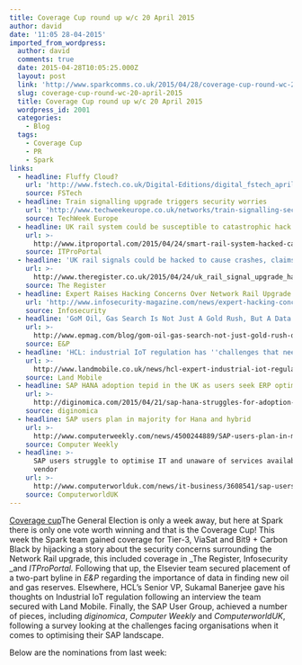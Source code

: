 ```yaml
---
title: Coverage Cup round up w/c 20 April 2015
author: david
date: '11:05 28-04-2015'
imported_from_wordpress:
  author: david
  comments: true
  date: 2015-04-28T10:05:25.000Z
  layout: post
  link: 'http://www.sparkcomms.co.uk/2015/04/28/coverage-cup-round-wc-20-april-2015/'
  slug: coverage-cup-round-wc-20-april-2015
  title: Coverage Cup round up w/c 20 April 2015
  wordpress_id: 2001
  categories:
    - Blog
  tags:
    - Coverage Cup
    - PR
    - Spark
links:
  - headline: Fluffy Cloud?
    url: 'http://www.fstech.co.uk/Digital-Editions/digital_fstech_april-2015.pdf'
    source: FSTech
  - headline: Train signalling upgrade triggers security worries
    url: 'http://www.techweekeurope.co.uk/networks/train-signalling-security-167001'
    source: TechWeek Europe
  - headline: UK rail system could be susceptible to catastrophic hack attacks
    url: >-
      http://www.itproportal.com/2015/04/24/smart-rail-system-hacked-cause-crashes/#ixzz3YWhKkZpX
    source: ITProPortal
  - headline: 'UK rail signals could be hacked to cause crashes, claims prof'
    url: >-
      http://www.theregister.co.uk/2015/04/24/uk_rail_signal_upgrade_hacker_risk_claims_prof/?page=2
    source: The Register
  - headline: Expert Raises Hacking Concerns Over Network Rail Upgrade
    url: 'http://www.infosecurity-magazine.com/news/expert-hacking-concerns-network/'
    source: Infosecurity
  - headline: 'GoM Oil, Gas Search Is Not Just A Gold Rush, But A Data Rush—Part One'
    url: >-
      http://www.epmag.com/blog/gom-oil-gas-search-not-just-gold-rush-data-rushpart-one-791011#p=3
    source: E&P
  - headline: 'HCL: industrial IoT regulation has ''challenges that need to be dealt with'''
    url: >-
      http://www.landmobile.co.uk/news/hcl-expert-industrial-iot-regulation-has-led-to-challenges-that-need-to-be-dealt-with/
    source: Land Mobile
  - headline: SAP HANA adoption tepid in the UK as users seek ERP optimization
    url: >-
      http://diginomica.com/2015/04/21/sap-hana-struggles-for-adoption-in-the-uk/#coveragecup
    source: diginomica
  - headline: SAP users plan in majority for Hana and hybrid
    url: >-
      http://www.computerweekly.com/news/4500244889/SAP-users-plan-in-majority-for-Hana-and-hybrid
    source: Computer Weekly
  - headline: >-
      SAP users struggle to optimise IT and unaware of services available from
      vendor
    url: >-
      http://www.computerworlduk.com/news/it-business/3608541/sap-users-struggle-to-optimise-it-and-unaware-of-services-available-from-vendor/
    source: ComputerworldUK
---
```

[Coverage cup](Coverage-cup-167x300.jpg)The General Election is only a week away, but here at Spark there is only one vote worth winning and that is the Coverage Cup! This week the Spark team gained coverage for Tier-3, ViaSat and Bit9 + Carbon Black by hijacking a story about the security concerns surrounding the Network Rail upgrade, this included coverage in _The Register, Infosecurity _and _ITProPortal._ Following that up, the Elsevier team secured placement of a two-part byline in _E&P_ regarding the importance of data in finding new oil and gas reserves. Elsewhere, HCL’s Senior VP, Sukamal Banerjee gave his thoughts on Industrial IoT regulation following an interview the team secured with Land Mobile. Finally, the SAP User Group, achieved a number of pieces, including _diginomica_, _Computer Weekly_ and _ComputerworldUK_, following a survey looking at the challenges facing organisations when it comes to optimising their SAP landscape.

Below are the nominations from last week:
